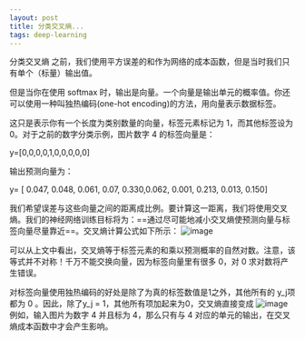 ```yaml
---
layout: post
title: 分类交叉熵...
tags: deep-learning
---
```

分类交叉熵
之前，我们使用平方误差的和作为网络的成本函数，但是当时我们只有单个（标量）输出值。

但是当你在使用 softmax 时，输出是向量。一个向量是输出单元的概率值。你还可以使用一种叫独热编码(one-hot encoding)的方法，用向量表示数据标签。

这只是表示你有一个长度为类别数量的向量，标签元素标记为 1，而其他标签设为 0。对于之前的数字分类示例，图片数字 4 的标签向量是：

y=[0,0,0,0,1,0,0,0,0,0]

输出预测向量为：

y= [ 0.047, 0.048, 0.061, 0.07, 0.330,0.062, 0.001, 0.213, 0.013, 0.150] 


我们希望误差与这些向量之间的距离成比例。要计算这一距离，我们将使用交叉熵。我们的神经网络训练目标将为：==通过尽可能地减小交叉熵使预测向量与标签向量尽量靠近==。交叉熵计算公式如下所示：
![image](https://thumbnail0.baidupcs.com/thumbnail/1435a750b69ccd7425173bf8d426cbdb?fid=357015718-250528-47677925393277&time=1519956000&rt=sh&sign=FDTAER-DCb740ccc5511e5e8fedcff06b081203-ZxXx%2BHi0CSFMyl05%2FAXDt9sY2JQ%3D&expires=8h&chkv=0&chkbd=0&chkpc=&dp-logid=1401942280459357424&dp-callid=0&size=c710_u400&quality=100&vuk=-&ft=video)

可以从上文中看出，交叉熵等于标签元素的和乘以预测概率的自然对数。注意，该等式并不对称！千万不能交换向量，因为标签向量里有很多 0，对 0 求对数将产生错误。

对标签向量使用独热编码的好处是除了为真的标签数值是1之外，其他所有的 y_j项都为 0 。因此，除了y_j = 1，其他所有项加起来为0，交叉熵直接变成
![image](https://thumbnail0.baidupcs.com/thumbnail/8c2e48833e1c83a3ed65f500f192f8d8?fid=357015718-250528-730271216519930&time=1519956000&rt=sh&sign=FDTAER-DCb740ccc5511e5e8fedcff06b081203-rnvZ2E7SGqOUaloQiJ4rzrs29sk%3D&expires=8h&chkv=0&chkbd=0&chkpc=&dp-logid=1401995580899004583&dp-callid=0&size=c710_u400&quality=100&vuk=-&ft=video)
例如，输入图片为数字 4 并且标为 4，那么只有与 4 对应的单元的输出，在交叉熵成本函数中才会产生影响。
